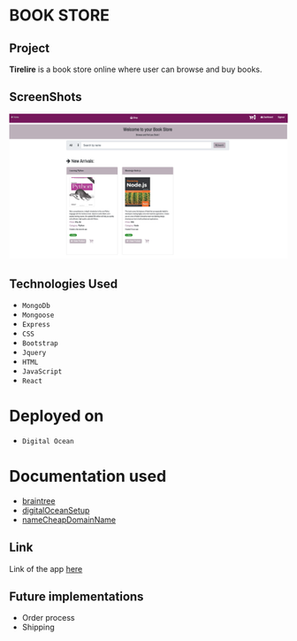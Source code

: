 # BOOK STORE

## Project 

**Tirelire** is a book store online where user can browse and buy books.

## ScreenShots

![Screenshot](image/img1.png)


## Technologies Used

- `MongoDb`
- `Mongoose`
- `Express`
- `CSS`
- `Bootstrap`
- `Jquery`
- `HTML`
- `JavaScript`
- `React`

# Deployed on 
- `Digital Ocean`

# Documentation used
- [braintree](https://www.npmjs.com/package/braintree-web-drop-in-react)
- [digitalOceanSetup](https://www.digitalocean.com/community/tutorials/how-to-install-node-js-on-ubuntu-18-04)
- [nameCheapDomainName](https://www.namecheap.com/domains/registration/results.aspx?domain=bookstore)

## Link

Link of the app [here](http://138.197.209.39/)

## Future implementations

- Order process
- Shipping
